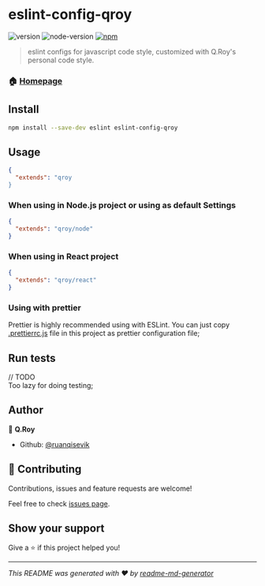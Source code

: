 # eslint-config-qroy
![version](https://img.shields.io/badge/version-0.1.0-blue.svg?cacheSeconds=2592000)
![node-version][node-version-image]
[![npm][npm-image]][npm-url]

[node-version-image]: https://img.shields.io/node/v/eslint-config-qroy.svg
[npm-image]: https://img.shields.io/npm/v/eslint-config-qroy.svg
[npm-url]: https://npmjs.org/package/eslint-config-qroy
<!-- [Npm Package Version Image]: https://img.shields.io/npm/v/eslint-config-adoyle-style.svg
[Npm Package Version LINK]: https://www.npmjs.com/package/eslint-config-adoyle-style
[License Image]: https://img.shields.io/npm/l/eslint-config-adoyle-style.svg
[License LINK]: https://github.com/adoyle-h/eslint-config-adoyle-style/blob/master/LICENSE
[NodeJS Package Dependencies Link]: https://david-dm.org/adoyle-h/eslint-config-adoyle-style.svg -->

> eslint configs for javascript code style, customized with Q.Roy's personal code style.

### 🏠 [Homepage](https://github.com/ruanqisevik/eslint-config-qroy)

## Install

```sh
npm install --save-dev eslint eslint-config-qroy
```

## Usage

```json
{
  "extends": "qroy 
}
```

### When using in Node.js project or using as default Settings

```json
{
  "extends": "qroy/node"
}
```

### When using in React project

```json
{
  "extends": "qroy/react"
}
```

### Using with prettier

Prettier is highly recommended using with ESLint. You can just copy [.prettierrc.js](./.prettierrc.js) file in this project as prettier configuration file;

## Run tests

// TODO  
Too lazy for doing testing;

## Author

👤 **Q.Roy**

* Github: [@ruanqisevik](https://github.com/ruanqisevik)

## 🤝 Contributing

Contributions, issues and feature requests are welcome!

Feel free to check [issues page](https://github.com/ruanqisevik/eslint-config-qroy/issues).

## Show your support

Give a ⭐️ if this project helped you!


***
_This README was generated with ❤️ by [readme-md-generator](https://github.com/kefranabg/readme-md-generator)_